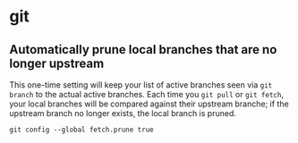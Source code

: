 # git

## Automatically prune local branches that are no longer upstream

This one-time setting will keep your list of active branches seen via `git branch` to the actual active branches. Each time you `git pull` or `git fetch`, your local branches will be compared against their upstream branche; if the upstream branch no longer exists, the local branch is pruned.

`git config --global fetch.prune true`
